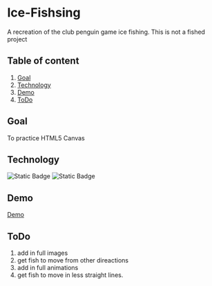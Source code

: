 # Ice-Fishsing 
A recreation of the club penguin game ice fishing.
This is not a fished project
## Table of content
1. [Goal](#goal)
2. [Technology](#technology)
3. [Demo](#Demo)
4. [ToDo](#ToDo)
## Goal
To practice HTML5 Canvas
## Technology 
![Static Badge](https://img.shields.io/badge/javascript-blue)
![Static Badge](https://img.shields.io/badge/HTML-red)
## Demo
[Demo](https://georgefinch1234.github.io/ice-fishing/)
## ToDo
1) add in full images
2) get fish to move from other direactions
3) add in full animations
4) get fish to move in less straight lines.


